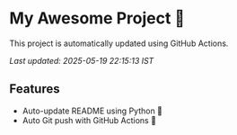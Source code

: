 # My Awesome Project 🚀

This project is automatically updated using GitHub Actions.

_Last updated: 2025-05-19 22:15:13 IST_

## Features
- Auto-update README using Python 🐍
- Auto Git push with GitHub Actions 🤖
